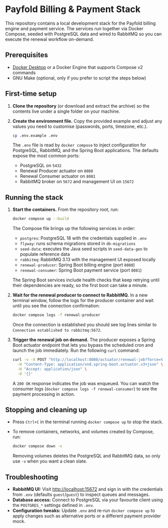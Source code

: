 # Payfold Billing & Payment Stack

This repository contains a local development stack for the Payfold billing engine
and payment service. The services run together via Docker Compose, seeded with
PostgreSQL data and wired to RabbitMQ so you can execute the renewal workflow
on-demand.

## Prerequisites

- [Docker Desktop](https://docs.docker.com/get-docker/) or a Docker Engine that
  supports Compose v2 commands
- GNU Make (optional, only if you prefer to script the steps below)

## First-time setup

1. **Clone the repository** (or download and extract the archive) so the
   contents live under a single folder on your machine.
2. **Create the environment file.** Copy the provided example and adjust any
   values you need to customise (passwords, ports, timezone, etc.).

   ```bash
   cp .env.example .env
   ```

   The `.env` file is read by `docker compose` to inject configuration for
   PostgreSQL, RabbitMQ, and the Spring Boot applications. The defaults expose
   the most common ports:

   - PostgreSQL on `5432`
   - Renewal Producer actuator on `8080`
   - Renewal Consumer actuator on `8081`
   - RabbitMQ broker on `5672` and management UI on `15672`

## Running the stack

1. **Start the containers.** From the repository root, run:

   ```bash
   docker compose up --build
   ```

   The Compose file brings up the following services in order:

   - `postgres`: PostgreSQL 18 with the credentials supplied in `.env`
   - `flyway`: runs schema migrations stored in `db-migrations`
   - `seed-data`: executes the Java seed scripts in `seed-data-gen` to populate
     reference data
   - `rabbitmq`: RabbitMQ 3.13 with the management UI exposed locally
   - `renewal-producer`: Spring Boot billing engine (port `8080`)
   - `renewal-consumer`: Spring Boot payment service (port `8081`)

   The Spring Boot services include health checks that keep retrying until their
   dependencies are ready, so the first boot can take a minute.

2. **Wait for the renewal producer to connect to RabbitMQ.** In a new terminal
   window, follow the logs for the producer container and wait until you see the
   connection confirmation:

   ```bash
   docker compose logs -f renewal-producer
   ```

   Once the connection is established you should see log lines similar to
   `Connection established to rabbitmq:5672`.

3. **Trigger the renewal job on demand.** The producer exposes a Spring Boot
   actuator endpoint that lets you bypass the scheduled cron and launch the job
   immediately. Run the following `curl` command:

   ```bash
   curl -v -X POST "http://localhost:8080/actuator/renewal-job?force=true" \
     -H "Content-Type: application/vnd.spring-boot.actuator.v3+json" \
     -H "Accept: application/json" \
     -d '{}'
   ```

   A `200 OK` response indicates the job was enqueued. You can watch the
   consumer logs (`docker compose logs -f renewal-consumer`) to see the payment
   processing in action.

## Stopping and cleaning up

- Press `Ctrl+C` in the terminal running `docker compose up` to stop the stack.
- To remove containers, networks, and volumes created by Compose, run:

  ```bash
  docker compose down -v
  ```

  Removing volumes deletes the PostgreSQL and RabbitMQ data, so only use `-v`
  when you want a clean slate.

## Troubleshooting

- **RabbitMQ UI:** Visit [http://localhost:15672](http://localhost:15672) and
  sign in with the credentials from `.env` (defaults `guest`/`guest`) to inspect
  queues and messages.
- **Database access:** Connect to PostgreSQL via your favourite client using the
  `POSTGRES_*` settings defined in `.env`.
- **Configuration tweaks:** Update `.env` and re-run `docker compose up` to
  apply changes such as alternative ports or a different payment provider mock.

